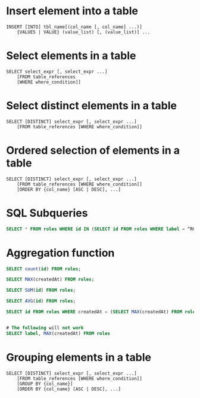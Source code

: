 # Insert element into a table

```BAKUS NAUR
INSERT [INTO] tbl_name[(col_name [, col_name] ...)]
    {VALUES | VALUE} (value_list) [, (value_list)] ...
```

# Select elements in a table

```BAKUS NAUR
SELECT select_expr [, select_expr ...]
    [FROM table_references
    [WHERE where_condition]]
```

# Select distinct elements in a table

```BAKUS NAUR
SELECT [DISTINCT] select_expr [, select_expr ...]
    [FROM table_references [WHERE where_condition]]
```

# Ordered selection of elements in a table

```BAKUS NAUR
SELECT [DISTINCT] select_expr [, select_expr ...]
    [FROM table_references [WHERE where_condition]]
    [ORDER BY {col_name} [ASC | DESC], ...]
```

# SQL Subqueries

```SQL
SELECT * FROM roles WHERE id IN (SELECT id FROM roles WHERE label = “ROLE_USER”);
```

# Aggregation function

```SQL
SELECT count(id) FROM roles;

SELECT MAX(createdAt) FROM roles;

SELECT SUM(id) FROM roles;

SELECT AVG(id) FROM roles;

SELECT id FROM roles WHERE createdAt = (SELECT MAX(createdAt) FROM roles);


# The following will not work
SELECT label, MAX(createdAt) FROM roles
```

# Grouping elements in a table

```BAKUS NAUR
SELECT [DISTINCT] select_expr [, select_expr ...]
    [FROM table_references [WHERE where_condition]]
    [GROUP BY {col_name}]
    [ORDER BY {col_name} [ASC | DESC], ...]
```
